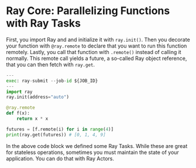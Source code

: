 # Ray Core: Parallelizing Functions with Ray Tasks

First, you import Ray and and initialize it with `ray.init()`. Then
you decorate your function with `@ray.remote` to declare that you want
to run this function remotely. Lastly, you call that function with
`.remote()` instead of calling it normally. This remote call yields a
future, a so-called Ray object reference, that you can then fetch with
`ray.get`.

```python
---
exec: ray-submit --job-id ${JOB_ID}
---
import ray
ray.init(address="auto")

@ray.remote
def f(x):
    return x * x

futures = [f.remote(i) for i in range(4)]
print(ray.get(futures)) # [0, 1, 4, 9]
```

In the above code block we defined some Ray Tasks. While these are
great for stateless operations, sometimes you must maintain the state
of your application. You can do that with Ray Actors.

